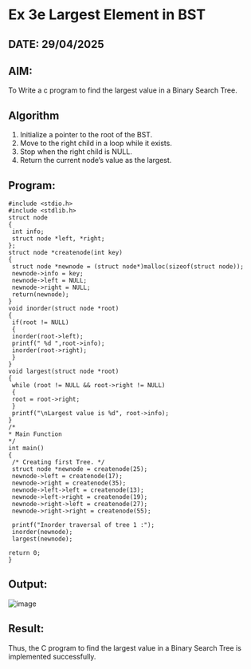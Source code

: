 # Ex 3e Largest Element in BST
## DATE: 29/04/2025
## AIM:
To Write a c program to find the largest value in a Binary Search Tree.

## Algorithm
1. Initialize a pointer to the root of the BST.
2. Move to the right child in a loop while it exists.
3. Stop when the right child is NULL.
4. Return the current node’s value as the largest.


## Program:
```
#include <stdio.h>
#include <stdlib.h>
struct node
{
 int info;
 struct node *left, *right;
};
struct node *createnode(int key)
{
 struct node *newnode = (struct node*)malloc(sizeof(struct node));
 newnode->info = key;
 newnode->left = NULL;
 newnode->right = NULL;
 return(newnode);
}
void inorder(struct node *root)
{
 if(root != NULL)
 {
 inorder(root->left);
 printf(" %d ",root->info);
 inorder(root->right);
 }
}
void largest(struct node *root)
{
 while (root != NULL && root->right != NULL)
 {
 root = root->right;
 }
 printf("\nLargest value is %d", root->info);
}
/*
* Main Function
*/
int main()
{
 /* Creating first Tree. */
 struct node *newnode = createnode(25);
 newnode->left = createnode(17);
 newnode->right = createnode(35);
 newnode->left->left = createnode(13);
 newnode->left->right = createnode(19);
 newnode->right->left = createnode(27);
 newnode->right->right = createnode(55);

 printf("Inorder traversal of tree 1 :");
 inorder(newnode);
 largest(newnode);

return 0;
}

```

## Output:
![image](https://github.com/user-attachments/assets/a52ba68b-0a2b-4a27-a40f-d8bfd83ef642)



## Result:
Thus, the C program to find the largest value in a Binary Search Tree is implemented successfully.

